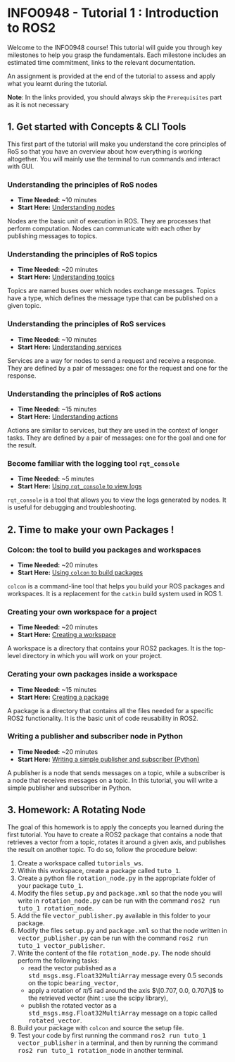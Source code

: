 # INFO0948 - Tutorial 1 : Introduction to ROS2

Welcome to the INFO0948 course! This tutorial will guide you through key milestones to help you grasp the fundamentals. Each milestone includes an estimated time commitment, links to the relevant documentation.

An assignment is provided at the end of the tutorial to assess and apply what you learnt during the tutorial. 

**Note**: In the links provided, you should always skip the `Prerequisites` part as it is not necessary
## 1. Get started with Concepts & CLI Tools
This first part of the tutorial will make you understand the core principles of RoS so that you have an overview about how everything is working altogether. You will mainly use the terminal to run commands and interact with GUI.
### Understanding the principles of RoS nodes
- **Time Needed:** ~10 minutes
- **Start Here:** [Understanding nodes](https://docs.ros.org/en/foxy/Tutorials/Beginner-CLI-Tools/Understanding-ROS2-Nodes/Understanding-ROS2-Nodes.html)

Nodes are the basic unit of execution in ROS. They are processes that perform computation. Nodes can communicate with each other by publishing messages to topics.

### Understanding the principles of RoS topics
- **Time Needed:** ~20 minutes
- **Start Here:** [Understanding topics](https://docs.ros.org/en/foxy/Tutorials/Beginner-CLI-Tools/Understanding-ROS2-Topics/Understanding-ROS2-Topics.html)

Topics are named buses over which nodes exchange messages. Topics have a type, which defines the message type that can be published on a given topic.

### Understanding the principles of RoS services
- **Time Needed:** ~10 minutes
- **Start Here:** [Understanding services](https://docs.ros.org/en/foxy/Tutorials/Beginner-CLI-Tools/Understanding-ROS2-Services/Understanding-ROS2-Services.html)

Services are a way for nodes to send a request and receive a response. They are defined by a pair of messages: one for the request and one for the response.

### Understanding the principles of RoS actions
- **Time Needed:** ~15 minutes
- **Start Here:** [Understanding actions](link_to_advanced_techniques)

Actions are similar to services, but they are used in the context of longer tasks. They are defined by a pair of messages: one for the goal and one for the result.

### Become familiar with the logging tool `rqt_console`
- **Time Needed:** ~5 minutes
- **Start Here:** [Using `rqt_console` to view logs](link_to_troubleshooting)

`rqt_console` is a tool that allows you to view the logs generated by nodes. It is useful for debugging and troubleshooting.

## 2. Time to make your own Packages !
### Colcon: the tool to build you packages and workspaces
- **Time Needed:** ~20 minutes
- **Start Here:** [Using `colcon` to build packages](https://docs.ros.org/en/foxy/Tutorials/Beginner-Client-Libraries/Colcon-Tutorial.html)

`colcon` is a command-line tool that helps you build your ROS packages and workspaces. It is a replacement for the `catkin` build system used in ROS 1.

### Creating your own workspace for a project
- **Time Needed:** ~20 minutes
- **Start Here:** [Creating a workspace](https://docs.ros.org/en/foxy/Tutorials/Beginner-Client-Libraries/Creating-A-Workspace/Creating-A-Workspace.html)

A workspace is a directory that contains your ROS2 packages. It is the top-level directory in which you will work on your project.

### Cerating your own packages inside a workspace
- **Time Needed:** ~15 minutes
- **Start Here:** [Creating a package](https://docs.ros.org/en/foxy/Tutorials/Beginner-Client-Libraries/Creating-Your-First-ROS2-Package.html)

A package is a directory that contains all the files needed for a specific ROS2 functionality. It is the basic unit of code reusability in ROS2.

### Writing a publisher and subscriber node in Python
- **Time Needed:** ~20 minutes
- **Start Here:** [Writing a simple publisher and subscriber (Python)](https://docs.ros.org/en/foxy/Tutorials/Beginner-Client-Libraries/Writing-A-Simple-Py-Publisher-And-Subscriber.html)

A publisher is a node that sends messages on a topic, while a subscriber is a node that receives messages on a topic. In this tutorial, you will write a simple publisher and subscriber in Python.

## 3. Homework: A Rotating Node
The goal of this homework is to apply the concepts you learned during the first tutorial. You have to create a ROS2 package that contains a node that retrieves a vector from a topic, rotates it around a given axis, and publishes the result on another topic. To do so, follow the procedure below:
  1. Create a workspace called <tt>tutorials_ws</tt>.
  2. Within this workspace, create a package called <tt>tuto_1</tt>.
  3. Create a python file <tt>rotation_node.py</tt> in the appropriate folder of your package <tt>tuto_1</tt>.
  4. Modify the files <tt>setup.py</tt> and <tt>package.xml</tt> so that the node you will write in <tt>rotation_node.py</tt> can be run with the command <tt>ros2 run tuto_1 rotation_node</tt>.
  5. Add the file <tt>vector_publisher.py</tt> available in this folder to your package.
  6. Modify the files <tt>setup.py</tt> and <tt>package.xml</tt> so that the node written in <tt>vector_publisher.py</tt> can be run with the command <tt>ros2 run tuto_1 vector_publisher</tt>.
  7. Write the content of the file <tt>rotation_node.py</tt>. The node should perform the following tasks:
        * read the vector published as a <tt>std_msgs.msg.Float32MultiArray</tt> message every 0.5 seconds on the topic <tt>bearing_vector</tt>,
        * apply a rotation of $\pi/5$ rad around the axis $\[0.707, 0.0, 0.707\]$ to the retrieved vector (hint : use the scipy library),
        * publish the rotated vector as a <tt>std_msgs.msg.Float32MultiArray</tt> message on a topic called <tt>rotated_vector</tt>.
  8. Build your package with `colcon` and source the setup file.
  9. Test your code by first running the command <tt>ros2 run tuto_1 vector_publisher</tt> in a terminal, and then by running the command <tt>ros2 run tuto_1 rotation_node</tt> in another terminal.
